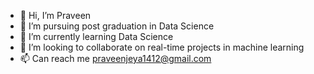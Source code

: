 - 👋 Hi, I’m Praveen
- 👀 I’m pursuing post graduation in Data Science
- 🌱 I’m currently learning Data Science
- 💞️ I’m looking to collaborate on real-time projects in machine learning
- 📫 Can reach me praveenjeya1412@gmail.com

<!---
praveenj1412/praveenj1412 is a ✨ special ✨ repository because its `README.md` (this file) appears on your GitHub profile.
You can click the Preview link to take a look at your changes.
--->
